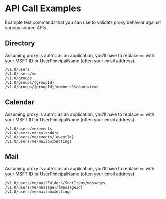 # API Call Examples

Example test commands that you can use to validate proxy behavior against various source APIs.

## Directory

Assuming proxy is auth'd as an application, you'll have to replace `me` with your MSFT ID or
UserPrincipalName (often your email address).

```
/v1.0/users
/v1.0/users/me
/v1.0/groups
/v1.0/groups/{groupId}
/v1.0/groups/{groupId}/members?$count=true
```

## Calendar

Assuming proxy is auth'd as an application, you'll have to replace `me` with your MSFT ID or
UserPrincipalName (often your email address).

```
/v1.0/users/me/events
/v1.0/users/me/calendars
/v1.0/users/me/events/{eventId}
/v1.0/users/me/mailboxSettings
```

## Mail

Assuming proxy is auth'd as an application, you'll have to replace `me` with your MSFT ID or
UserPrincipalName (often your email address).

```
/v1.0/users/me/mailFolders/SentItems/messages
/v1.0/users/me/messages/{messageId}
/v1.0/users/me/mailboxSettings
```